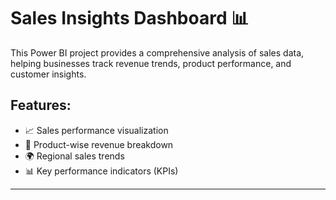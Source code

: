 # Sales Insights Dashboard 📊

This Power BI project provides a comprehensive analysis of sales data, helping businesses track revenue trends, product performance, and customer insights.

## Features:
- 📈 Sales performance visualization
- 🛒 Product-wise revenue breakdown
- 🌍 Regional sales trends
- 📊 Key performance indicators (KPIs)

---

